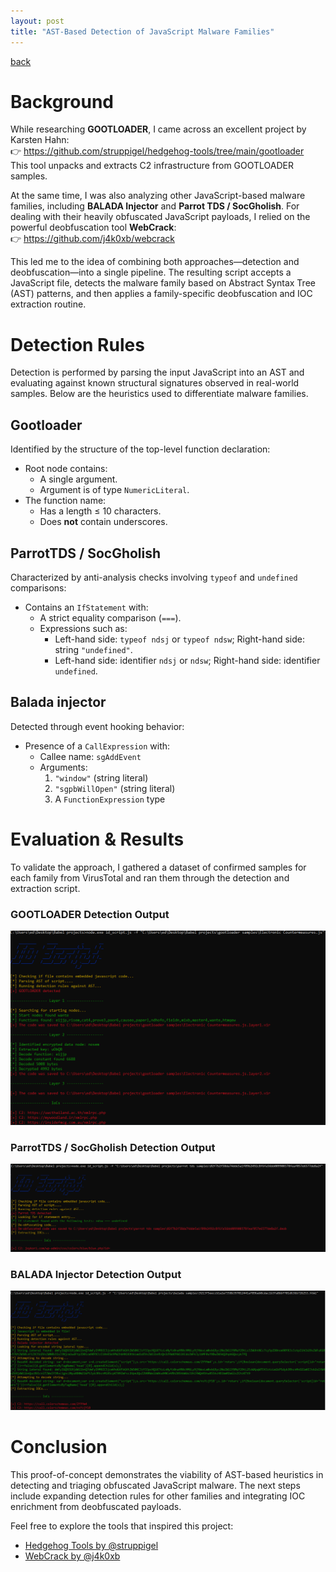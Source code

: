 ```yaml
---
layout: post
title: "AST-Based Detection of JavaScript Malware Families"
---
```


[back](./)


# Background

While researching **GOOTLOADER**, I came across an excellent project by Karsten Hahn:  
👉 https://github.com/struppigel/hedgehog-tools/tree/main/gootloader  
This tool unpacks and extracts C2 infrastructure from GOOTLOADER samples.

At the same time, I was also analyzing other JavaScript-based malware families, including **BALADA Injector** and **Parrot TDS / SocGholish**. For dealing with their heavily obfuscated JavaScript payloads, I relied on the powerful deobfuscation tool **WebCrack**:  
👉 https://github.com/j4k0xb/webcrack

This led me to the idea of combining both approaches—detection and deobfuscation—into a single pipeline. The resulting script accepts a JavaScript file, detects the malware family based on Abstract Syntax Tree (AST) patterns, and then applies a family-specific deobfuscation and IOC extraction routine.


# Detection Rules

Detection is performed by parsing the input JavaScript into an AST and evaluating against known structural signatures observed in real-world samples. Below are the heuristics used to differentiate malware families.

## Gootloader

Identified by the structure of the top-level function declaration:

- Root node contains:
  - A single argument.
  - Argument is of type `NumericLiteral`.
- The function name:
  - Has a length ≤ 10 characters.
  - Does **not** contain underscores.

<!--- 

Starting node has:
	- Only 1 argument
	- Argument is of NumericLiteral type 
	- Function has a name where length is less than or equal 10 and does not include underscore

-->


## ParrotTDS / SocGholish

Characterized by anti-analysis checks involving `typeof` and `undefined` comparisons:

- Contains an `IfStatement` with:
  - A strict equality comparison (`===`).
  - Expressions such as:
    - Left-hand side: `typeof ndsj` or `typeof ndsw`; Right-hand side: string `"undefined"`.
    - Left-hand side: identifier `ndsj` or `ndsw`; Right-hand side: identifier `undefined`.

<!-- 
- Has an ifstatement with the following properties:
	- Uses "===" as an operator
	- One (or more) of the following expressions: 
		- Left side of expression contains the operator "typeof" with argument name "ndsj" or "ndsw" and Right side of expression contains the string value "undefined"
		- Left side of expression contains the identifier name "ndsj" or ndsw" and Right side of expression  contains the identifier name "undefined"  
-->

## Balada injector

Detected through event hooking behavior:
- Presence of a `CallExpression` with:
  - Callee name: `sgAddEvent`
  - Arguments:
    1. `"window"` (string literal)
    2. `"sgpbWillOpen"` (string literal)
    3. A `FunctionExpression` type

<!--
- Checks if there is a call expression with name "sgAddEvent" with the following as arguments:
	- First argument with string name of "window" 
	- Second argument with value "sgpbWillOpen"
	- Third argument is a a function expression type
-->

# Evaluation & Results
To validate the approach, I gathered a dataset of confirmed samples for each family from VirusTotal and ran them through the detection and extraction script.

### GOOTLOADER Detection Output

![gootloader_scn](/assets/images/identify_script/gootloader_scn.png)

### ParrotTDS / SocGholish Detection Output

![parrottds_scn](/assets/images/identify_script/parrottds_scn.png)

### BALADA Injector Detection Output

![balada_scn](/assets/images/identify_script/balada_scn.png)


# Conclusion

This proof-of-concept demonstrates the viability of AST-based heuristics in detecting and triaging obfuscated JavaScript malware. The next steps include expanding detection rules for other families and integrating IOC enrichment from deobfuscated payloads.

Feel free to explore the tools that inspired this project:
- [Hedgehog Tools by @struppigel](https://github.com/struppigel/hedgehog-tools/tree/main/gootloader)
- [WebCrack by @j4k0xb](https://github.com/j4k0xb/webcrack)
